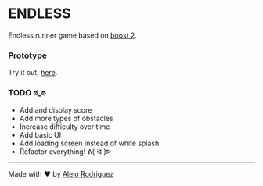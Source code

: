 # ENDLESS

Endless runner game based on [boost 2](https://itunes.apple.com/es/app/boost-2/id333191476?mt=8).

### Prototype
Try it out, [here](https://alejorod.github.io/endless/public/).

### TODO ಠ_ಠ

* Add and display score
* Add more types of obstacles
* Increase difficulty over time
* Add basic UI
* Add loading screen instead of white splash
* Refactor everything! ᕕ( ᐛ )ᕗ

* * *

Made with :heart: by [Alejo Rodriguez](https://alejorod.github.io/arodriguez/)

